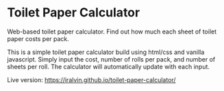 # Toilet Paper Calculator
Web-based toilet paper calculator. Find out how much each sheet of toilet paper costs per pack.

This is a simple toilet paper calculator build using html/css and vanilla javascript. Simply input the cost, number of rolls per pack, and number of sheets per roll. The calculator will automatically update with each input.

Live version: https://iralvin.github.io/toilet-paper-calculator/
